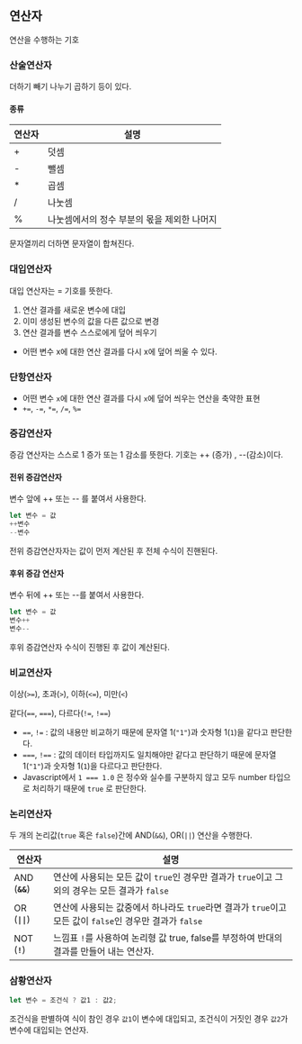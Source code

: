 ## 연산자
연산을 수행하는 기호

### 산술연산자
더하기 빼기 나누기 곱하기 등이 있다.

#### 종류
| 연산자 | 설명                                        |
| ------ | ------------------------------------------- |
| +      | 덧셈                                        |
| -      | 뺄셈                                        |
| *      | 곱셈                                        |
| /      | 나눗셈                                      |
| %      | 나눗셈에서의 정수 부분의 몫을 제외한 나머지 |

문자열끼리 더하면 문자열이 합쳐진다.

### 대입연산자
대입 연산자는 = 기호를 뜻한다.

1. 연산 결과를 새로운 변수에 대입
2. 이미 생성된 변수의 값을 다른 값으로 변경
3. 연산 결과를 변수 스스로에게 덮어 씌우기
  - 어떤 변수 x에 대한 연산 결과를 다시 x에 덮어 씌울 수 있다.

### 단항연산자
- 어떤 변수 `x`에 대한 연산 결과를 다시 `x`에 덮어 씌우는 연산을 축약한 표현
- `+=`, `-=`, `*=`, `/=`, `%=`

### 증감연산자
증감 연산자는 스스로 1 증가 또는 1 감소를 뜻한다.
기호는 ++ (증가) , --(감소)이다.

#### 전위 증감연산자
변수 앞에 ++ 또는 -- 를 붙여서 사용한다.

```js
let 변수 = 값
++변수
--변수
```
전위 증감연산자자는 값이 먼저 계산된 후 전체 수식이 진핸된다.

#### 후위 증감 연산자
변수 뒤에 ++ 또는 --를 붙여서 사용한다.

```js
let 변수 = 값
변수++
변수--
```
후위 증감연산자 수식이 진행된 후 값이 계산된다.

### 비교연산자

이상(`>=`), 초과(`>`), 이하(`<=`), 미만(`<`)

같다(`==`, `===`), 다르다(`!=`, `!==`)

- `==`, `!=` : 값의 내용만 비교하기 때문에 문자열 1(`"1"`)과 숫자형 1(`1`)을 같다고 판단한다.
- `===`, `!==` : 값의 데이터 타입까지도 일치해야만 같다고 판단하기 때문에 문자열 1(`"1"`)과 숫자형 1(`1`)을 다르다고 판단한다.
- Javascript에서 `1 === 1.0` 은 정수와 실수를 구분하지 않고 모두 number 타입으로 처리하기 때문에 `true` 로 판단한다.


### 논리연산자

두 개의 논리값(`true` 혹은 `false`)간에 AND(`&&`), OR(`||`) 연산을 수행한다.

| 연산자    | 설명                                                                                                             |
| --------- | ---------------------------------------------------------------------------------------------------------------- |
| AND (**`&&`**) | 연산에 사용되는 모든 값이 `true`인 경우만 결과가 `true`이고 그 외의 경우는 모든 결과가 `false`           |
| OR (**`\|\|`**)  | 연산에 사용되는 값중에서 하나라도 `true`라면 결과가 `true`이고 모든 값이 `false`인 경우만 결과가 `false` |
| NOT (**`!`**)  | 느낌표 `!`를 사용하여 논리형 값 true, false를 부정하여 반대의 결과를 만들어 내는 연산자.                         |

### 삼황연산자
```js
let 변수 = 조건식 ? 값1 : 값2;
```

조건식을 판별하여 식이 참인 경우 `값1`이 변수에 대입되고, 조건식이 거짓인 경우 `값2`가 변수에 대입되는 연산자.

